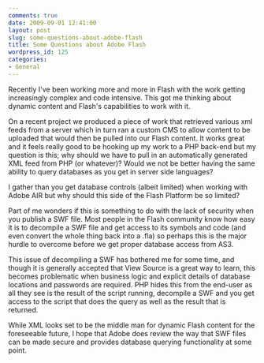 ```yaml
---
comments: true
date: 2009-09-01 12:41:00
layout: post
slug: some-questions-about-adobe-flash
title: Some Questions about Adobe Flash
wordpress_id: 125
categories:
- General
---
```



    

Recently I've been working more and more in Flash with the work getting increasingly complex and code intensive. This got me thinking about dynamic content and Flash's capabilities to work with it.







On a recent project we produced a piece of work that retrieved various xml feeds from a server which in turn ran a custom CMS to allow content to be uploaded that would then be pulled into our Flash content.  It works great and  it feels really good to be hooking up my work to a PHP back-end but my question is this; why should we have to pull in an automatically generated XML feed from PHP (or whatever)?  Would we not be better having the same ability to query databases as you get in server side languages?







I gather than you get database controls (albeit limited) when working with Adobe AIR but why should this side of the Flash Platform be so limited?







Part of me wonders if this is something to do with the lack of security when you publish a SWF file.  Most people in the Flash community know how easy it is to decompile a SWF file and get access to its symbols and code (and even convert the whole thing back into a .fla) so perhaps this is the major hurdle to overcome before we get proper database access from AS3.







This issue of decompiling a SWF has bothered me for some time, and though it is generally accepted that View Source is a great way to learn, this becomes problematic when business logic and explicit details of database locations and passwords are required.  PHP hides this from the end-user as all they see is the result of the script running, decompile a SWF and you get access to the script that does the query as well as the result that is returned.







While XML looks set to be the middle man for dynamic Flash content for the foreseeable future, I hope that Adobe does review the way that SWF files can be made secure and provides database querying functionality at some point.


  
